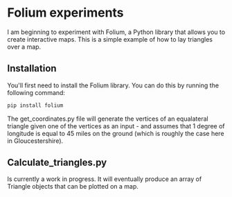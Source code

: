 # Folium experiments

I am beginning to experiment with Folium, a Python library that allows you to create interactive maps. This is a simple example of how to lay triangles over a map.

## Installation

You'll first need to install the Folium library. You can do this by running the following command:

```bash
pip install folium
```

The get_coordinates.py file will generate the vertices of an equalateral triangle given one of the vertices as an input - and assumes that 1 degree of longitude is equal to 45 miles on the ground (which is roughly the case here in Gloucestershire).

## Calculate_triangles.py

Is currently a work in progress. It will eventually produce an array of Triangle objects that can be plotted on a map.
